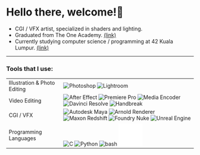 # Hello there, welcome!👋

- CGI / VFX artist, specialized in shaders and lighting.
- Graduated from The One Academy. [(link)](https://www.toa.edu.my/)
- Currently studying computer science / programming at 42 Kuala Lumpur. [(link)](https://www.instagram.com/42kualalumpur/)

---

### Tools that I use:

| | |
| --- | ---|
| Illustration & Photo Editing | <img src="https://upload.wikimedia.org/wikipedia/commons/a/af/Adobe_Photoshop_CC_icon.svg" width="64" alt="Photoshop">  <img src="https://upload.wikimedia.org/wikipedia/commons/thumb/b/b6/Adobe_Photoshop_Lightroom_CC_logo.svg/1200px-Adobe_Photoshop_Lightroom_CC_logo.svg.png" width="64" alt="Lightroom" > |
| Video Editing | <img src="https://upload.wikimedia.org/wikipedia/commons/thumb/c/cb/Adobe_After_Effects_CC_icon.svg/1051px-Adobe_After_Effects_CC_icon.svg.png" width="64" alt="After Effect">  <img src="https://upload.wikimedia.org/wikipedia/commons/thumb/4/40/Adobe_Premiere_Pro_CC_icon.svg/500px-Adobe_Premiere_Pro_CC_icon.svg.png" width="64" alt="Premiere Pro">  <img src="https://upload.wikimedia.org/wikipedia/commons/thumb/5/5a/Adobe_Media_Encoder_Icon.svg/1200px-Adobe_Media_Encoder_Icon.svg.png" width="64" alt="Media Encoder">  <img src="https://upload.wikimedia.org/wikipedia/commons/thumb/4/4d/DaVinci_Resolve_Studio.png/500px-DaVinci_Resolve_Studio.png" width="64" alt="Davinci Resolve">  <img src="https://upload.wikimedia.org/wikipedia/commons/d/d9/HandBrake_Icon.png" width="64" alt="Handbreak"> |
| CGI / VFX | <img src="https://upload.wikimedia.org/wikipedia/commons/a/ad/Icon_of_maya_2023.png" width="64" alt="Autodesk Maya">  <img src="https://www.cadac.com/globalassets/software/fy23---autodesk/autodesk-arnold-small-social-400.png" width="64" alt="Arnold Renderer">  <img src="https://textures.motionsquared.net/wp-content/uploads/2020/04/redshift-renderer-logo.png" width="64" alt="Maxon Redshift">  <img src="https://www.foundry.com/sites/default/files/2021-03/ICON_NUKE-rgb-yellow-01.png" width="64" alt="Foundry Nuke">  <img src="https://cdn2.unrealengine.com/ue-logotype-2023-vertical-white-1686x2048-bbfded26daa7.png" width="64" alt="Unreal Engine"> |
| Programming Languages | <img src="https://upload.wikimedia.org/wikipedia/commons/1/19/C_Logo.png" width="64" alt="C">  <img src="https://upload.wikimedia.org/wikipedia/commons/thumb/c/c3/Python-logo-notext.svg/1200px-Python-logo-notext.svg.png" width="64" alt="Python">  <img src="https://upload.wikimedia.org/wikipedia/commons/4/4b/Bash_Logo_Colored.svg" width="64" alt="bash">  <img src="https://raw.githubusercontent.com/Zsh-art/logo/refs/heads/main/png/white_vertical_icon.png" width="64" alt="zshell">  <!--img src="https://upload.wikimedia.org/wikipedia/commons/thumb/c/cf/Lua-Logo.svg/2048px-Lua-Logo.svg.png" width="64" alt="lua"--> |

<!--
- 🔭 I’m currently working on ...
- 🌱 I’m currently learning ...
- 👯 I’m looking to collaborate on ...
- 🤔 I’m looking for help with ...
- 📫 How to reach me: ...
- 💬 Ask me about ...
- 😄 Pronouns: ...
- ⚡ Fun fact: ...
-->
